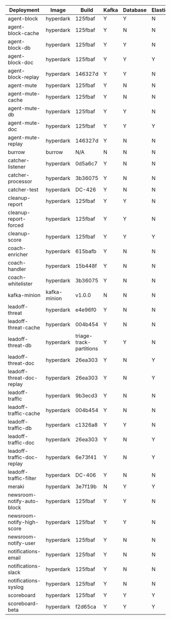 | Deployment | Image | Build | Kafka | Database | Elastic | Redis | Service | Ingress |
| --- | --- | --- | --- | --- | --- | --- | --- | --- |
| agent-block | hyperdark | 125fbaf | Y | Y | N | Y | N/A | N/A |
| agent-block-cache | hyperdark | 125fbaf | Y | N | N | Y | N/A | N/A |
| agent-block-db | hyperdark | 125fbaf | Y | Y | N | Y | N/A | N/A |
| agent-block-doc | hyperdark | 125fbaf | Y | Y | Y | Y | N/A | N/A |
| agent-block-replay | hyperdark | 146327d | Y | Y | N | N | N/A | N/A |
| agent-mute | hyperdark | 125fbaf | Y | N | N | N | N/A | N/A |
| agent-mute-cache | hyperdark | 125fbaf | Y | N | N | Y | N/A | N/A |
| agent-mute-db | hyperdark | 125fbaf | Y | Y | N | Y | N/A | N/A |
| agent-mute-doc | hyperdark | 125fbaf | Y | Y | Y | Y | N/A | N/A |
| agent-mute-replay | hyperdark | 146327d | Y | N | N | N | N/A | N/A |
| burrow | burrow | N/A | N | N | N | N | N/A | N/A |
| catcher-listener | hyperdark | 0d5a6c7 | Y | N | N | N | N/A | N/A |
| catcher-processor | hyperdark | 3b36075 | Y | N | N | Y | N/A | N/A |
| catcher-test | hyperdark | DC-426 | Y | N | N | N | N/A | N/A |
| cleanup-report | hyperdark | 125fbaf | Y | Y | N | Y | N/A | N/A |
| cleanup-report-forced | hyperdark | 125fbaf | Y | Y | N | Y | N/A | N/A |
| cleanup-score | hyperdark | 125fbaf | Y | Y | Y | Y | N/A | N/A |
| coach-enricher | hyperdark | 615bafb | Y | N | N | N | N/A | N/A |
| coach-handler | hyperdark | 15b448f | Y | N | N | N | coach-handler | N/A |
| coach-whitelister | hyperdark | 3b36075 | Y | N | N | Y | N/A | N/A |
| kafka-minion | kafka-minion | v1.0.0 | N | N | N | N | N/A | N/A |
| leadoff-threat | hyperdark | e4e96f0 | Y | N | N | Y | N/A | N/A |
| leadoff-threat-cache | hyperdark | 004b454 | Y | N | N | Y | N/A | N/A |
| leadoff-threat-db | hyperdark | triage-track-partitions | Y | Y | N | Y | N/A | N/A |
| leadoff-threat-doc | hyperdark | 26ea303 | Y | N | Y | N | N/A | N/A |
| leadoff-threat-doc-replay | hyperdark | 26ea303 | Y | N | Y | N | N/A | N/A |
| leadoff-traffic | hyperdark | 9b3ecd3 | Y | N | N | N | N/A | N/A |
| leadoff-traffic-cache | hyperdark | 004b454 | Y | N | N | Y | N/A | N/A |
| leadoff-traffic-db | hyperdark | c1326a8 | Y | Y | N | Y | N/A | N/A |
| leadoff-traffic-doc | hyperdark | 26ea303 | Y | N | Y | N | N/A | N/A |
| leadoff-traffic-doc-replay | hyperdark | 6e73f41 | Y | N | Y | N | N/A | N/A |
| leadoff-traffic-filter | hyperdark | DC-406 | Y | N | N | N | N/A | N/A |
| meraki | hyperdark | 3e7f19b | N | Y | Y | Y | meraki | N/A |
| newsroom-notify-auto-block | hyperdark | 125fbaf | Y | Y | N | Y | N/A | N/A |
| newsroom-notify-high-score | hyperdark | 125fbaf | Y | Y | N | Y | N/A | N/A |
| newsroom-notify-user | hyperdark | 125fbaf | Y | N | N | N | N/A | N/A |
| notifications-email | hyperdark | 125fbaf | Y | N | N | N | N/A | N/A |
| notifications-slack | hyperdark | 125fbaf | Y | N | N | N | N/A | N/A |
| notifications-syslog | hyperdark | 125fbaf | Y | N | N | N | N/A | N/A |
| scoreboard | hyperdark | 125fbaf | Y | Y | Y | Y | scoreboard | scoreboard |
| scoreboard-beta | hyperdark | f2d65ca | Y | Y | Y | Y | scoreboard-beta | scoreboard-beta |

